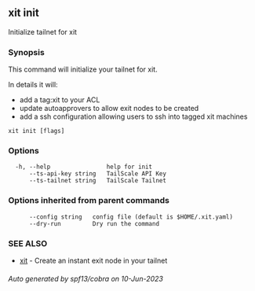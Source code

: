 ## xit init

Initialize tailnet for xit

### Synopsis

This command will initialize your tailnet for xit.
	
In details it will:
- add a tag:xit to your ACL
- update autoapprovers to allow exit nodes to be created
- add a ssh configuration allowing users to ssh into tagged xit machines

```
xit init [flags]
```

### Options

```
  -h, --help                help for init
      --ts-api-key string   TailScale API Key
      --ts-tailnet string   TailScale Tailnet
```

### Options inherited from parent commands

```
      --config string   config file (default is $HOME/.xit.yaml)
      --dry-run         Dry run the command
```

### SEE ALSO

* [xit](xit.md)	 - Create an instant exit node in your tailnet

###### Auto generated by spf13/cobra on 10-Jun-2023
